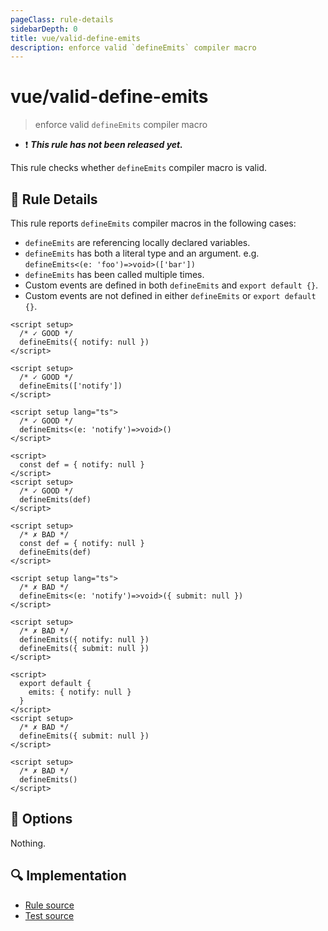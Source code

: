 ```yaml
---
pageClass: rule-details
sidebarDepth: 0
title: vue/valid-define-emits
description: enforce valid `defineEmits` compiler macro
---
```

# vue/valid-define-emits

> enforce valid `defineEmits` compiler macro

- :exclamation: <badge text="This rule has not been released yet." vertical="middle" type="error"> ***This rule has not been released yet.*** </badge>

This rule checks whether `defineEmits` compiler macro is valid.

## :book: Rule Details

This rule reports `defineEmits` compiler macros in the following cases:

- `defineEmits` are referencing locally declared variables.
- `defineEmits` has both a literal type and an argument. e.g. `defineEmits<(e: 'foo')=>void>(['bar'])`
- `defineEmits` has been called multiple times.
- Custom events are defined in both `defineEmits` and `export default {}`.
- Custom events are not defined in either `defineEmits` or `export default {}`.

<eslint-code-block :rules="{'vue/valid-define-emits': ['error']}">

```vue
<script setup>
  /* ✓ GOOD */
  defineEmits({ notify: null })
</script>
```

</eslint-code-block>

<eslint-code-block :rules="{'vue/valid-define-emits': ['error']}">

```vue
<script setup>
  /* ✓ GOOD */
  defineEmits(['notify'])
</script>
```

</eslint-code-block>

```vue
<script setup lang="ts">
  /* ✓ GOOD */
  defineEmits<(e: 'notify')=>void>()
</script>
```

<eslint-code-block :rules="{'vue/valid-define-emits': ['error']}">

```vue
<script>
  const def = { notify: null }
</script>
<script setup>
  /* ✓ GOOD */
  defineEmits(def)
</script>
```

</eslint-code-block>

<eslint-code-block :rules="{'vue/valid-define-emits': ['error']}">

```vue
<script setup>
  /* ✗ BAD */
  const def = { notify: null }
  defineEmits(def)
</script>
```

</eslint-code-block>

```vue
<script setup lang="ts">
  /* ✗ BAD */
  defineEmits<(e: 'notify')=>void>({ submit: null })
</script>
```

<eslint-code-block :rules="{'vue/valid-define-emits': ['error']}">

```vue
<script setup>
  /* ✗ BAD */
  defineEmits({ notify: null })
  defineEmits({ submit: null })
</script>
```

</eslint-code-block>

<eslint-code-block :rules="{'vue/valid-define-emits': ['error']}">

```vue
<script>
  export default {
    emits: { notify: null }
  }
</script>
<script setup>
  /* ✗ BAD */
  defineEmits({ submit: null })
</script>
```

</eslint-code-block>

<eslint-code-block :rules="{'vue/valid-define-emits': ['error']}">

```vue
<script setup>
  /* ✗ BAD */
  defineEmits()
</script>
```

</eslint-code-block>

## :wrench: Options

Nothing.

## :mag: Implementation

- [Rule source](https://github.com/vuejs/eslint-plugin-vue/blob/master/lib/rules/valid-define-emits.js)
- [Test source](https://github.com/vuejs/eslint-plugin-vue/blob/master/tests/lib/rules/valid-define-emits.js)
